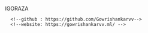 IGORAZA



   <!-- Created By GOWRISHANKARVV -->
      <!--github : https://github.com/Gowrishankarvv-->
      <!--website: https://gowrishankarvv.ml/ -->